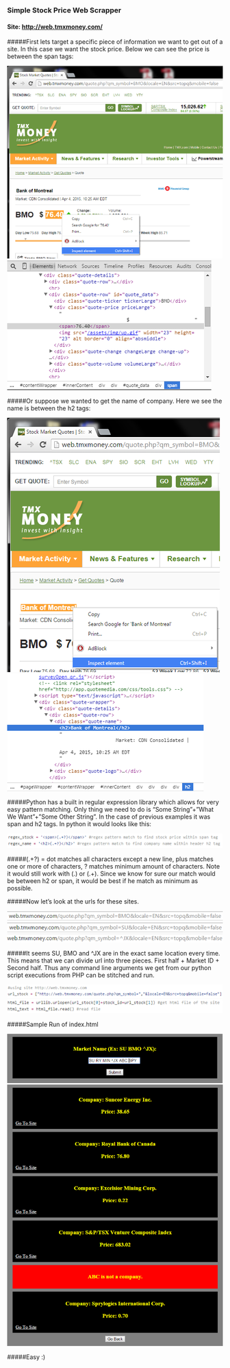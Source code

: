 ### Simple Stock Price Web Scrapper
#### Site: http://web.tmxmoney.com/
#####First lets target a specific piece of information we want to get out of a site. In this case we want the stock price. Below we can see the price is between the span tags: 

![Alt text](https://github.com/InderPabla/Projects/blob/master/Web%20Scrapper%20-%20Stocks/Images/1.png "Optional Title")
![Alt text](https://github.com/InderPabla/Projects/blob/master/Web%20Scrapper%20-%20Stocks/Images/2.PNG "Optional Title")

#####Or suppose we wanted to get the name of company. Here we see the name is between the h2 tags: 

![Alt text](https://github.com/InderPabla/Projects/blob/master/Web%20Scrapper%20-%20Stocks/Images/3.png "Optional Title")
![Alt text](https://github.com/InderPabla/Projects/blob/master/Web%20Scrapper%20-%20Stocks/Images/4.PNG "Optional Title")

#####Python has a built in regular expression library which allows for very easy pattern matching. Only thing we need to do is  “Some String”+”What We Want”+”Some Other String”. In the case of previous examples it was span and h2 tags. In python it would looks like this: 

![Alt text](https://github.com/InderPabla/Projects/blob/master/Web%20Scrapper%20-%20Stocks/Images/5.PNG "Optional Title")

#####(.+?) = dot matches all characters except a new line, plus matches one or more of characters, ? matches minimum amount of characters. Note it would still work with (.) or (.+). Since we know for sure our match would be between h2 or span, it would be best if he match as minimum as possible. 

#####Now let’s look at the urls for these sites. 

![Alt text](https://github.com/InderPabla/Projects/blob/master/Web%20Scrapper%20-%20Stocks/Images/6.PNG "Optional Title")
![Alt text](https://github.com/InderPabla/Projects/blob/master/Web%20Scrapper%20-%20Stocks/Images/7.PNG "Optional Title")
![Alt text](https://github.com/InderPabla/Projects/blob/master/Web%20Scrapper%20-%20Stocks/Images/8.PNG "Optional Title")

#####It seems SU, BMO and ^JX are in the exact same location every time. This means that we can divide url into three pieces. First half + Market ID + Second half. Thus any command line arguments we get from our python script executions from PHP can be stitched and run. 

![Alt text](https://github.com/InderPabla/Projects/blob/master/Web%20Scrapper%20-%20Stocks/Images/9.PNG "Optional Title")
![Alt text](https://github.com/InderPabla/Projects/blob/master/Web%20Scrapper%20-%20Stocks/Images/10.PNG "Optional Title")

#####Sample Run of index.html

![Alt text](https://github.com/InderPabla/Projects/blob/master/Web%20Scrapper%20-%20Stocks/Images/11.PNG "Optional Title")
![Alt text](https://github.com/InderPabla/Projects/blob/master/Web%20Scrapper%20-%20Stocks/Images/12.PNG "Optional Title")

#####Easy :)

